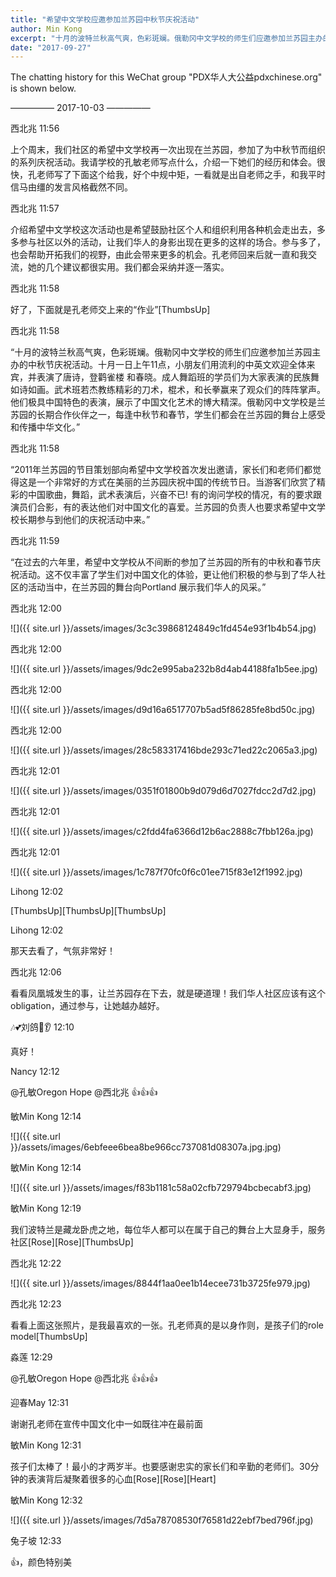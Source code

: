 ```yaml
---
title: "希望中文学校应邀参加兰苏园中秋节庆祝活动"
author: Min Kong
excerpt: "十月的波特兰秋高气爽，色彩斑斓。俄勒冈中文学校的师生们应邀参加兰苏园主办的中秋节庆祝活动。十月一日上午11点，小朋友们用流利的中英文欢迎全体来宾，并表演了唐诗，登鹳雀楼 和春晓。成人舞蹈班的学员们为大家表演的民族舞如诗如画。武术班若杰教练精彩的刀术，棍术，和长拳赢来了观众们的阵阵掌声。他们极具中国特色的表演，展示了中国文化艺术的博大精深。俄勒冈中文学校是兰苏园的长期合作伙伴之一，每逢中秋节和春节，学生们都会在兰苏园的舞台上感受和传播中华文化。"
date: "2017-09-27"
---
```

The chatting history for this WeChat group "PDX华人大公益pdxchinese.org" is shown below.

—————  2017-10-03  —————

西北兆  11:56

上个周末，我们社区的希望中文学校再一次出现在兰苏园，参加了为中秋节而组织的系列庆祝活动。我请学校的孔敏老师写点什么，介绍一下她们的经历和体会。很快，孔老师写了下面这个给我，好个中规中矩，一看就是出自老师之手，和我平时信马由缰的发言风格截然不同。

西北兆  11:57

介绍希望中文学校这次活动也是希望鼓励社区个人和组织利用各种机会走出去，多多参与社区以外的活动，让我们华人的身影出现在更多的这样的场合。参与多了，也会帮助开拓我们的视野，由此会带来更多的机会。孔老师回来后就一直和我交流，她的几个建议都很实用。我们都会采纳并逐一落实。

西北兆  11:58

好了，下面就是孔老师交上来的“作业”[ThumbsUp]

西北兆  11:58

“十月的波特兰秋高气爽，色彩斑斓。俄勒冈中文学校的师生们应邀参加兰苏园主办的中秋节庆祝活动。十月一日上午11点，小朋友们用流利的中英文欢迎全体来宾，并表演了唐诗，登鹳雀楼 和春晓。成人舞蹈班的学员们为大家表演的民族舞如诗如画。武术班若杰教练精彩的刀术，棍术，和长拳赢来了观众们的阵阵掌声。他们极具中国特色的表演，展示了中国文化艺术的博大精深。俄勒冈中文学校是兰苏园的长期合作伙伴之一，每逢中秋节和春节，学生们都会在兰苏园的舞台上感受和传播中华文化。”

西北兆  11:58

“2011年兰苏园的节目策划部向希望中文学校首次发出邀请，家长们和老师们都觉得这是一个非常好的方式在美丽的兰苏园庆祝中国的传统节日。当游客们欣赏了精彩的中国歌曲，舞蹈，武术表演后，兴奋不已! 有的询问学校的情况，有的要求跟演员们合影，有的表达他们对中国文化的喜爱。兰苏园的负责人也要求希望中文学校长期参与到他们的庆祝活动中来。”

西北兆  11:59

“在过去的六年里，希望中文学校从不间断的参加了兰苏园的所有的中秋和春节庆祝活动。这不仅丰富了学生们对中国文化的体验，更让他们积极的参与到了华人社区的活动当中，在兰苏园的舞台向Portland 展示我们华人的风采。”

西北兆  12:00

![]({{ site.url }}/assets/images/3c3c39868124849c1fd454e93f1b4b54.jpg)

西北兆  12:00

![]({{ site.url }}/assets/images/9dc2e995aba232b8d4ab44188fa1b5ee.jpg)

西北兆  12:00

![]({{ site.url }}/assets/images/d9d16a6517707b5ad5f86285fe8bd50c.jpg)

西北兆  12:00

![]({{ site.url }}/assets/images/28c583317416bde293c71ed22c2065a3.jpg)

西北兆  12:01

![]({{ site.url }}/assets/images/0351f01800b9d079d6d7027fdcc2d7d2.jpg)

西北兆  12:01

![]({{ site.url }}/assets/images/c2fdd4fa6366d12b6ac2888c7fbb126a.jpg)

西北兆  12:01

![]({{ site.url }}/assets/images/1c787f70fc0f6c01ee715f83e12f1992.jpg)

Lihong  12:02

[ThumbsUp][ThumbsUp][ThumbsUp]

Lihong  12:02

那天去看了，气氛非常好！

西北兆  12:06

看看凤凰城发生的事，让兰苏园存在下去，就是硬道理！我们华人社区应该有这个obligation，通过参与，让她越办越好。

🎶💕刘鸽👀👂  12:10

真好！

Nancy  12:12

@孔敏Oregon Hope @西北兆  👍👍👍

敏Min Kong  12:14

![]({{ site.url }}/assets/images/6ebfeee6bea8be966cc737081d08307a.jpg.jpg)

敏Min Kong  12:14

![]({{ site.url }}/assets/images/f83b1181c58a02cfb729794bcbecabf3.jpg)

敏Min Kong  12:19

我们波特兰是藏龙卧虎之地，每位华人都可以在属于自己的舞台上大显身手，服务社区[Rose][Rose][ThumbsUp]

西北兆  12:22

![]({{ site.url }}/assets/images/8844f1aa0ee1b14ecee731b3725fe979.jpg)

西北兆  12:23

看看上面这张照片，是我最喜欢的一张。孔老师真的是以身作则，是孩子们的role model[ThumbsUp]

淼莲  12:29

@孔敏Oregon Hope @西北兆  👍👍👍

迎春May  12:31

谢谢孔老师在宣传中国文化中一如既往冲在最前面

敏Min Kong  12:31

孩子们太棒了！最小的才两岁半。也要感谢忠实的家长们和辛勤的老师们。30分钟的表演背后凝聚着很多的心血[Rose][Rose][Heart]

敏Min Kong  12:32

![]({{ site.url }}/assets/images/7d5a78708530f76581d22ebf7bed796f.jpg)

兔子坡  12:33

👍，颜色特别美
